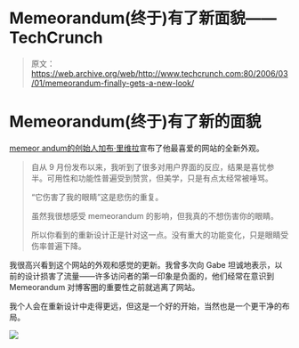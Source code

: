 # Memeorandum(终于)有了新面貌——TechCrunch

> 原文：<https://web.archive.org/web/http://www.techcrunch.com:80/2006/03/01/memeorandum-finally-gets-a-new-look/>

# Memeorandum(终于)有了新的面貌

[](https://web.archive.org/web/20201026052427/http://tech.memeorandum.com/)[memeor andum](https://web.archive.org/web/20201026052427/http://tech.memeorandum.com/)[的创始人加布·里维拉](https://web.archive.org/web/20201026052427/http://blog.memeorandum.com/060301/new-design)宣布了他最喜爱的网站的全新外观。

> 自从 9 月份发布以来，我听到了很多对用户界面的反应，结果是喜忧参半。可用性和功能性普遍受到赞赏，但美学，只是有点太经常被唾骂。
> 
> “它伤害了我的眼睛”这是悲伤的重复。
> 
> 虽然我很想感受 memeorandum 的影响，但我真的不想伤害你的眼睛。
> 
> 所以你看到的重新设计正是针对这一点。没有重大的功能变化，只是眼睛受伤率普遍下降。

我很高兴看到这个网站的外观和感觉的更新。我曾多次向 Gabe 坦诚地表示，以前的设计损害了流量——许多访问者的第一印象是负面的，他们经常在意识到 Memeorandum 对博客圈的重要性之前就逃离了网站。

我个人会在重新设计中走得更远，但这是一个好的开始，当然也是一个更干净的布局。

![](img/6672dafbc3d236f7d3bcebfba93a90e2.png)